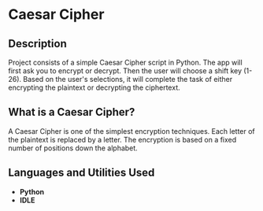 # Caesar Cipher
<h2>Description</h2>
Project consists of a simple Caesar Cipher script in Python. The app will first ask you to encrypt or decrypt. Then the user will choose a shift key (1-26). Based on the user's selections, it will complete the task of either encrypting the plaintext or decrypting the ciphertext. 
<br />

<h2>What is a Caesar Cipher?</h2>
A Caesar Cipher is one of the simplest encryption techniques. Each letter of the plaintext is replaced by a letter. The encryption is based on a fixed number of positions down the alphabet. 
<br />

<h2>Languages and Utilities Used</h2>

- <b>Python</b> 
- <b>IDLE</b>
